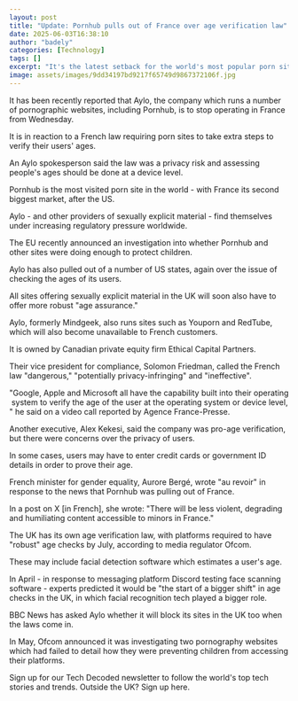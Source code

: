 ```yaml
---
layout: post
title: "Update: Pornhub pulls out of France over age verification law"
date: 2025-06-03T16:38:10
author: "badely"
categories: [Technology]
tags: []
excerpt: "It's the latest setback for the world's most popular porn site, which is also under investigation by the EU."
image: assets/images/9dd34197bd9217f65749d9867372106f.jpg
---
```


It has been recently reported that Aylo, the company which runs a number of pornographic websites, including Pornhub, is to stop operating in France from Wednesday.

It is in reaction to a French law requiring porn sites to take extra steps to verify their users' ages.

An Aylo spokesperson said the law was a privacy risk and assessing people's ages should be done at a device level.

Pornhub is the most visited porn site in the world - with France its second biggest market, after the US.

Aylo - and other providers of sexually explicit material - find themselves under increasing regulatory pressure worldwide.

The EU recently announced an investigation into whether Pornhub and other sites were doing enough to protect children.

Aylo has also pulled out of a number of US states, again over the issue of checking the ages of its users.

All sites offering sexually explicit material in the UK will soon also have to offer more robust "age assurance."

Aylo, formerly Mindgeek, also runs sites such as Youporn and RedTube, which will also become unavailable to French customers.

It is owned by Canadian private equity firm Ethical Capital Partners. 

Their vice president for compliance, Solomon Friedman, called the French law "dangerous," "potentially privacy-infringing" and "ineffective".

"Google, Apple and Microsoft all have the capability built into their operating system to verify the age of the user at the operating system or device level," he said on a video call reported by Agence France-Presse. 

Another executive, Alex Kekesi, said the company was pro-age verification, but there were concerns over the privacy of users.

In some cases, users may have to enter credit cards or government ID details in order to prove their age.

French minister for gender equality, Aurore Bergé, wrote "au revoir" in response to the news that Pornhub was pulling out of France.

In a post on X [in French], she wrote: "There will be less violent, degrading and humiliating content accessible to minors in France."

The UK has its own age verification law, with platforms required to have "robust" age checks by July, according to media regulator Ofcom.

These may include facial detection software which estimates a user's age. 

In April - in response to messaging platform Discord testing face scanning software - experts predicted it would be "the start of a bigger shift" in age checks in the UK, in which facial recognition tech played a bigger role.

BBC News has asked Aylo whether it will block its sites in the UK too when the laws come in. 

In May, Ofcom announced it was investigating two pornography websites which had failed to detail how they were preventing children from accessing their platforms.

Sign up for our Tech Decoded newsletter to follow the world's top tech stories and trends. Outside the UK? Sign up here.


